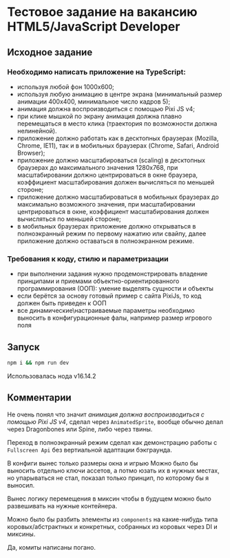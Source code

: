 # Тестовое задание на вакансию HTML5/JavaScript Developer

## Исходное задание

### Необходимо написать приложение на TypeScript:

- используя любой фон 1000х600;
- используя любую анимацию в центре экрана (минимальный размер анимации 400х400, минимальное число кадров 5);
- анимация должна воспроизводиться с помощью Pixi JS v4;
- при клике мышкой по экрану анимация должна плавно перемещаться в место клика (траектория по возможности должна нелинейной).
- приложение должно работать как в десктопных браузерах (Mozilla, Chrome, IE11), так и в мобильных браузерах (Chrome, Safari, Android Browser);
- приложение должно масштабироваться (scaling) в десктопных браузерах до максимального значения 1280х768, при масштабировании должно центрироваться в окне браузера, коэффициент масштабирования должен вычисляться по меньшей стороне;
- приложение должно масштабироваться в мобильных браузерах до максимально возможного значения, при масштабировании центрироваться в окне, коэффициент масштабирования должен вычисляться по меньшей стороне;
- в мобильных браузерах приложение должно открываться в полноэкранный режим по первому нажатию или свайпу, далее приложение должно оставаться в полноэкранном режиме.

### Требования к коду, стилю и параметризации

- при выполнении задания нужно продемонстрировать владение принципами и приемами объектно-ориентированного программирования (ООП): умение выделять сущности и объекты
- если берётся за основу готовый пример с сайта PixiJs, то код должен быть приведен к ООП
- все динамические\настраиваемые параметры необходимо выносить в конфигурационные фалы, например размер игрового поля

## Запуск

```bash
npm i && npm run dev
```

Использовалась нода v16.14.2

## Комментарии

Не очень понял что значит _анимация должна воспроизводиться с помощью Pixi JS v4_, сделал через `AnimatedSprite`, вообще обычно делал через Dragonbones или Spine, либо через твины.

Переход в полноэкранный режим сделал как демонстрацию работы с `Fullscreen Api` без вертиальной адаптации бэкграунда.

В конфиги вынес только размеры окна и игрыю Можно было бы выносить отдельно ключи ассетов, а потмо юзать их в нужных местах, но упарываться не стал, показал только принцип, по которому бы я выносил.

Вынес логику перемещения в миксин чтобы в будущем можно было развешивать на нужные контейнера.

Можно было бы разбить элементы из `components` на какие-нибудь типа коровых/абстрактных и конкретных, собранных из коровых через DI и миксины.

Да, комиты написаны погано.
